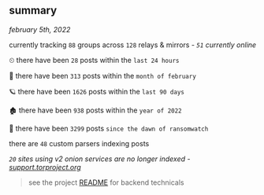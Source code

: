 
## summary
_february 5th, 2022_

currently tracking `88` groups across `128` relays & mirrors - _`51` currently online_

⏲ there have been `28` posts within the `last 24 hours`

🦈 there have been `313` posts within the `month of february`

🪐 there have been `1626` posts within the `last 90 days`

🏚 there have been `938` posts within the `year of 2022`

🦕 there have been `3299` posts `since the dawn of ransomwatch`

there are `48` custom parsers indexing posts

_`20` sites using v2 onion services are no longer indexed - [support.torproject.org](https://support.torproject.org/onionservices/v2-deprecation/)_

> see the project [README](https://github.com/thetanz/ransomwatch#ransomwatch--) for backend technicals
